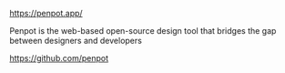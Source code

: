 https://penpot.app/

Penpot is the web-based open-source design tool that bridges the gap between designers and developers

https://github.com/penpot


